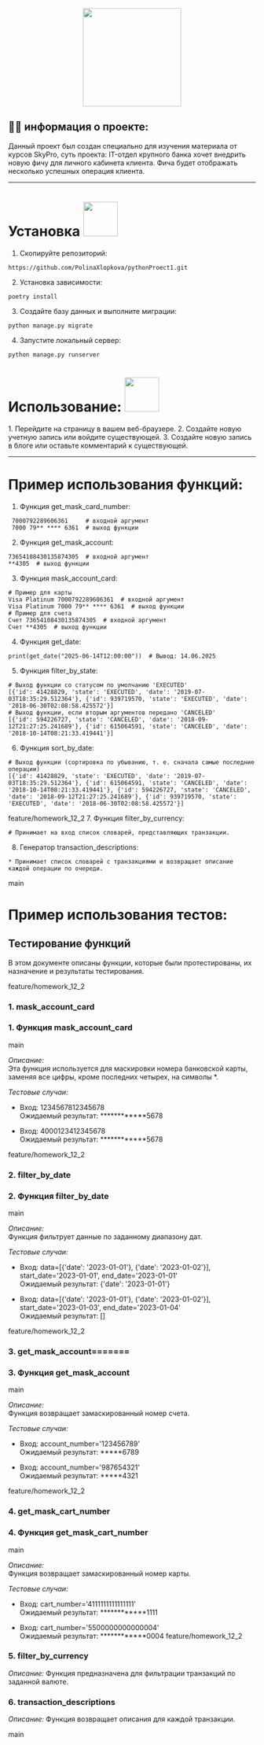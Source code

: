 <div id="header" align="center">
  <img src="https://media4.giphy.com/media/v1.Y2lkPTc5MGI3NjExenJmM2h2Mm82N2JxbDJ2YXdobzhpd3pkd3UyanVlNzZiZWI2dnYzZiZlcD12MV9pbnRlcm5hbF9naWZfYnlfaWQmY3Q9Zw/2IudUHdI075HL02Pkk/giphy.gif" width="200"/>
</div>

## :woman_technologist: информация о проекте:
Данный проект был создан специально для изучения материала от курсов SkyPro, суть проекта: IT-отдел крупного банка хочет внедрить новую фичу для личного кабинета клиента. Фича будет отображать несколько успешных операция клиента.

---

###
<h1>
Установка
  <img src="https://media2.giphy.com/media/v1.Y2lkPTc5MGI3NjExYWRlZTg4OGo2N3p5aGptZjkwYzVlb3U4ZTlobGE5OTQ3aXM3czVmNiZlcD12MV9pbnRlcm5hbF9naWZfYnlfaWQmY3Q9Zw/XGsHjfmwF3VMCuNQA4/giphy.gif" width="70px"/>
</h1>

1. Скопируйте репозиторий:
```
https://github.com/PolinaXlopkova/pythonProect1.git
```

2. Установка зависимости:
```
poetry install
```

3. Создайте базу данных и выполните миграции:
```
python manage.py migrate
```

4. Запустите локальный сервер:
```
python manage.py runserver
```
##
<h1>
Использование:
  <img src="https://media3.giphy.com/media/v1.Y2lkPTc5MGI3NjExYjIwbmQwOXdvMHJsM2IyMnJkZXc1bW1oeWN6a3Ztajg1d2FwcTk3ciZlcD12MV9pbnRlcm5hbF9naWZfYnlfaWQmY3Q9Zw/0weNDO7xfTye4oqkUr/giphy.gif"
width="70px"/>
</h1>  
1. Перейдите на страницу в вашем веб-браузере.
2. Создайте новую учетную запись или войдите существующей.
3. Создайте новую запись в блоге или оставьте комментарий к существующей.

---

###
<h1>
Пример использования функций:
</h1>

1. Функция get_mask_card_number:
```
 7000792289606361     # входной аргумент
 7000 79** **** 6361  # выход функции
```
                               
2. Функция get_mask_account:
```
73654108430135874305  # входной аргумент
**4305  # выход функции
```

3. Функция mask_account_card:
```
# Пример для карты
Visa Platinum 7000792289606361  # входной аргумент
Visa Platinum 7000 79** **** 6361  # выход функции
# Пример для счета
Счет 73654108430135874305  # входной аргумент
Счет **4305  # выход функции
```
4. Функция get_date:
```
print(get_date("2025-06-14T12:00:00"))  # Вывод: 14.06.2025
```
5. Функция filter_by_state:
```
# Выход функции со статусом по умолчанию 'EXECUTED'
[{'id': 41428829, 'state': 'EXECUTED', 'date': '2019-07-03T18:35:29.512364'}, {'id': 939719570, 'state': 'EXECUTED', 'date': '2018-06-30T02:08:58.425572'}]
# Выход функции, если вторым аргументов передано 'CANCELED'
[{'id': 594226727, 'state': 'CANCELED', 'date': '2018-09-12T21:27:25.241689'}, {'id': 615064591, 'state': 'CANCELED', 'date': '2018-10-14T08:21:33.419441'}]
```
6. Функция sort_by_date:
```
# Выход функции (сортировка по убыванию, т. е. сначала самые последние операции)
[{'id': 41428829, 'state': 'EXECUTED', 'date': '2019-07-03T18:35:29.512364'}, {'id': 615064591, 'state': 'CANCELED', 'date': '2018-10-14T08:21:33.419441'}, {'id': 594226727, 'state': 'CANCELED', 'date': '2018-09-12T21:27:25.241689'}, {'id': 939719570, 'state': 'EXECUTED', 'date': '2018-06-30T02:08:58.425572'}]
```
feature/homework_12_2
7. Функция filter_by_currency:
```
# Принимает на вход список словарей, представляющих транзакции.
```
8. Генератор transaction_descriptions:
```
* Принимает список словарей с транзакциями и возвращает описание каждой операции по очереди.
```

 main
###
<h1>
Пример использования тестов:
</h1>

## Тестирование функций

В этом документе описаны функции, которые были протестированы, их назначение и результаты тестирования.

 feature/homework_12_2
### 1. mask_account_card

### 1. Функция mask_account_card
 main

*Описание:*  
Эта функция используется для маскировки номера банковской карты, заменяя все цифры, кроме последних четырех, на символы *.

*Тестовые случаи:*
- Вход: 1234567812345678  
  Ожидаемый результат: ************5678
  
- Вход: 4000123412345678  
  Ожидаемый результат: ************5678

 feature/homework_12_2
### 2. filter_by_date

### 2. Функция filter_by_date
 main

*Описание:*  
Функция фильтрует данные по заданному диапазону дат.

*Тестовые случаи:*
- Вход: data=[{'date': '2023-01-01'}, {'date': '2023-01-02'}], start_date='2023-01-01', end_date='2023-01-01'  
  Ожидаемый результат: {'date': '2023-01-01'}

- Вход: data=[{'date': '2023-01-01'}, {'date': '2023-01-02'}], start_date='2023-01-03', end_date='2023-01-04'  
  Ожидаемый результат: []

 feature/homework_12_2
### 3. get_mask_account=======
### 3. Функция get_mask_account
 main

*Описание:*  
Функция возвращает замаскированный номер счета.

*Тестовые случаи:*
- Вход: account_number='123456789'  
  Ожидаемый результат: *****6789

- Вход: account_number='987654321'  
  Ожидаемый результат: *****4321

 feature/homework_12_2
### 4. get_mask_cart_number

### 4. Функция get_mask_cart_number
 main

*Описание:*  
Функция возвращает замаскированный номер карты.

*Тестовые случаи:*
- Вход: cart_number='4111111111111111'  
  Ожидаемый результат: ************1111

- Вход: cart_number='5500000000000004'  
  Ожидаемый результат: ************0004
 feature/homework_12_2

### 5. filter_by_currency

*Описание:*
Функция предназначена для фильтрации транзакций по заданной валюте.

### 6. transaction_descriptions

*Описание:*
Функция возвращает описания для каждой транзакции.

 main
